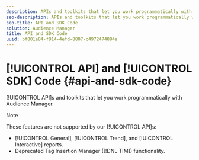 ```yaml
---
description: APIs and toolkits that let you work programmatically with Audience Manager.
seo-description: APIs and toolkits that let you work programmatically with Audience Manager.
seo-title: API and SDK Code
solution: Audience Manager
title: API and SDK Code
uuid: bf801e84-f914-4efd-8807-c4972474894a
---
```


# [!UICONTROL API] and [!UICONTROL SDK] Code {#api-and-sdk-code}

[!UICONTROL API]s and toolkits that let you work programmatically with Audience Manager.

>[!NOTE]
>
>These features are not supported by our [!UICONTROL API]s:
>
>* [!UICONTROL General], [!UICONTROL Trend], and [!UICONTROL Interactive] reports.
>* Deprecated Tag Insertion Manager ([!DNL TIM]) functionality.